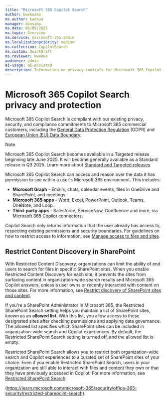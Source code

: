 ```yaml
---  
title: "Microsoft 365 Copilot Search"  
author: kwekuako
ms.author: kwekua  
manager: dansimp
ms.date: 06/05/2025  
ms.topic: Overview
ms.service: microsoft-365-admin
ms.localizationpriority: medium
ms.collection: CopilotSearch
ms.custom: QuickDraft
ms.reviewer: kwekua
audience: admin
ai-usage: ai-assisted
description: Information on privacy controls for Microsoft 365 Copilot Search.
---
```



# Microsoft 365 Copilot Search privacy and protection

Microsoft 365 Copilot Search is compliant with our existing privacy, security, and compliance commitments to Microsoft 365 commercial customers, including the [General Data Protection Regulation](/compliance/regulatory/gdpr) (GDPR) and [European Union (EU) Data Boundary](/privacy/eudb/eu-data-boundary-learn).

> [!NOTE]
> Microsoft 365 Copilot Search becomes available in a Targeted release beginning late June 2025. It will become generally available as a Standard release in Q3 2025. Learn more about [Standard and Targeted releases]( /microsoft-365/admin/manage/release-options-in-office-365).

Microsoft 365 Copilot Search can access and reason over the data it has permission to see within a user's Microsoft 365 environment. This includes:

- **Microsoft Graph** - Emails, chats, calendar events, files in OneDrive and SharePoint, and meetings.
- **Microsoft 365 apps** - Word, Excel, PowerPoint, Outlook, Teams, OneNote, and Loop.
- **Third-party apps** - Salesforce, ServiceNow, Confluence and more, via Microsoft 365 Copilot connectors.

Copilot Search only returns information that the user already has access to, respecting existing permissions and security boundaries. For guidelines on how to restrict access to information, see [Manage access to files and sites](/microsoftsearch/manage-access-files-sites).

## Restrict Content Discovery in SharePoint

With Restricted Content Discovery, organizations can limit the ability of end users to search for files in specific SharePoint sites. When you enable Restricted Content Discovery for each site, it prevents the sites from surfacing content in organization-wide search results and Microsoft 365 Copilot answers, unless a user owns or recently interacted with content on those sites. For more information, see [Restrict discovery of SharePoint sites and content](/sharepoint/restricted-content-discovery).

If you're a SharePoint Administrator in Microsoft 365, the Restricted SharePoint Search setting helps you maintain a list of SharePoint sites, known as an **allowed list**. With this list, you allow access to these designated sites after checking permissions and applying data governance. The allowed list specifies which SharePoint sites can be included in organization-wide search and Copilot experiences. By default, the Restricted SharePoint Search setting is turned off, and the allowed list is empty.

Restricted SharePoint Search allows you to restrict both organization-wide search and Copilot experiences to a curated set of SharePoint sites of your choice. Even if you enable Restricted SharePoint Search, users in your organization are still able to interact with files and content they own or that they have previously accessed in Copilot. For more information, see [Restricted SharePoint Search](/sharepoint/restricted-sharepoint-search).

(https://learn.microsoft.com/microsoft-365/security/office-365-security/restricted-sharepoint-search).
